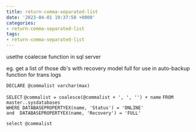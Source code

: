 ```yaml
---
title: return-comma-separated-list
date: '2023-04-01 19:37:58 +0000'
categories:
- return-comma-separated-list
tags:
- return-comma-separated-list
---
```



usethe coalecse function in sql server

eg. get a list of those db's with recovery model full for use in
auto-backup function for trans logs

`DECLARE @commalist varchar(max)`


`SELECT`
`@commalist = coalesce(@commalist + ', ', '') + name`
`FROM`
`master..sysdatabases`
`WHERE DATABASEPROPERTYEX(name, 'Status') = 'ONLINE'`
`and  DATABASEPROPERTYEX(name, 'Recovery') = 'FULL'`

`select @commalist`
